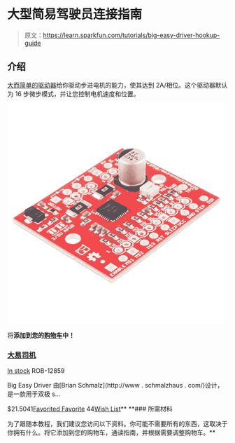 # 大型简易驾驶员连接指南

> 原文：<https://learn.sparkfun.com/tutorials/big-easy-driver-hookup-guide>

## 介绍

[大而简单的驱动器](https://www.sparkfun.com/products/12859)给你驱动步进电机的能力，使其达到 2A/相位。这个驱动器默认为 16 步微步模式，并让您控制电机速度和位置。

[![Big Easy Driver](img/6b7ea174ae316628fae202ccec5a70d0.png)](https://www.sparkfun.com/products/12859) 

将**添加到您的[购物车](https://www.sparkfun.com/cart)中！**

### [大易司机](https://www.sparkfun.com/products/12859)

[In stock](https://learn.sparkfun.com/static/bubbles/ "in stock") ROB-12859

Big Easy Driver 由[Brian Schmalz](http://www . schmalzhaus . com/)设计，是一款用于双极 s…

$21.5041[Favorited Favorite](# "Add to favorites") 44[Wish List](# "Add to wish list")** **### 所需材料

为了跟随本教程，我们建议您访问以下资料。你可能不需要所有的东西，这取决于你拥有什么。将它添加到您的购物车，通读指南，并根据需要调整购物车。**